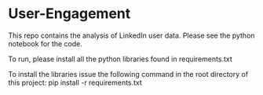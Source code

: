 # User-Engagement

This repo contains the analysis of LinkedIn user data. Please see the python notebook for the code. 

To run, please install all the python libraries found in requirements.txt

To install the libraries issue the following command in the root directory of this project:
pip install -r requirements.txt

